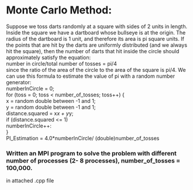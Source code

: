 # Monte Carlo Method:
Suppose we toss darts randomly at a square with sides of 2 units in length. Inside the square we have a dartboard whose bullseye is at the origin. The radius of the dartboard is 1 unit, and therefore its area is pi square units. If the points that are hit by the darts are uniformly distributed (and we always hit the square), then the number of darts that hit inside the circle should approximately satisfy the equation:
</br> number in circle/total number of tosses = pi/4
</br> since the ratio of the area of the circle to the area of the square is pi/4. We can use this formula to estimate the value of pi with a random number generator:
</br> numberInCircle = 0;
</br> for (toss = 0; toss < number_of_tosses; toss++) {
</br> x = random double between -1 and 1;
</br> y = random double between -1 and 1;
</br> distance.squared = x*x + y*y;
</br> if (distance.squared <= 1)
</br> numberInCircle++:
</br> }
</br> PI_Estimation = 4.0*numberInCircle/ (double)number_of_tosses
### Written an MPI program to solve the problem with different number of processes (2- 8 processes), number_of_tosses = 100,000.
in attached .cpp file
